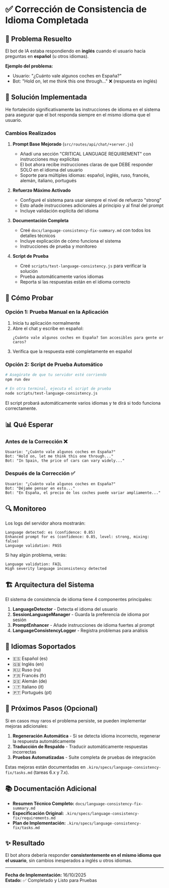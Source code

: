 # ✅ Corrección de Consistencia de Idioma Completada

## 🎯 Problema Resuelto

El bot de IA estaba respondiendo en **inglés** cuando el usuario hacía preguntas en **español** (u otros idiomas). 

**Ejemplo del problema:**
- Usuario: "¿Cuánto vale algunos coches en España?"
- Bot: "Hold on, let me think this one through..." ❌ (respuesta en inglés)

## 🔧 Solución Implementada

He fortalecido significativamente las instrucciones de idioma en el sistema para asegurar que el bot responda siempre en el mismo idioma que el usuario.

### Cambios Realizados

1. **Prompt Base Mejorado** (`src/routes/api/chat/+server.js`)
   - Añadí una sección "CRITICAL LANGUAGE REQUIREMENT" con instrucciones muy explícitas
   - El bot ahora recibe instrucciones claras de que DEBE responder SOLO en el idioma del usuario
   - Soporte para múltiples idiomas: español, inglés, ruso, francés, alemán, italiano, portugués

2. **Refuerzo Máximo Activado**
   - Configuré el sistema para usar siempre el nivel de refuerzo "strong"
   - Esto añade instrucciones adicionales al principio y al final del prompt
   - Incluye validación explícita del idioma

3. **Documentación Completa**
   - Creé `docs/language-consistency-fix-summary.md` con todos los detalles técnicos
   - Incluye explicación de cómo funciona el sistema
   - Instrucciones de prueba y monitoreo

4. **Script de Prueba**
   - Creé `scripts/test-language-consistency.js` para verificar la solución
   - Prueba automáticamente varios idiomas
   - Reporta si las respuestas están en el idioma correcto

## 🧪 Cómo Probar

### Opción 1: Prueba Manual en la Aplicación

1. Inicia tu aplicación normalmente
2. Abre el chat y escribe en español:
   ```
   ¿Cuánto vale algunos coches en España? Son accesibles para gente or caros?
   ```
3. Verifica que la respuesta esté completamente en español

### Opción 2: Script de Prueba Automático

```bash
# Asegúrate de que tu servidor esté corriendo
npm run dev

# En otra terminal, ejecuta el script de prueba
node scripts/test-language-consistency.js
```

El script probará automáticamente varios idiomas y te dirá si todo funciona correctamente.

## 📊 Qué Esperar

### Antes de la Corrección ❌
```
Usuario: "¿Cuánto vale algunos coches en España?"
Bot: "Hold on, let me think this one through..."
Bot: "In Spain, the price of cars can vary widely..."
```

### Después de la Corrección ✅
```
Usuario: "¿Cuánto vale algunos coches en España?"
Bot: "Déjame pensar en esto..."
Bot: "En España, el precio de los coches puede variar ampliamente..."
```

## 🔍 Monitoreo

Los logs del servidor ahora mostrarán:

```
Language detected: es (confidence: 0.85)
Enhanced prompt for es (confidence: 0.85, level: strong, mixing: false)
Language validation: PASS
```

Si hay algún problema, verás:
```
Language validation: FAIL
High severity language inconsistency detected
```

## 🏗️ Arquitectura del Sistema

El sistema de consistencia de idioma tiene 4 componentes principales:

1. **LanguageDetector** - Detecta el idioma del usuario
2. **SessionLanguageManager** - Guarda la preferencia de idioma por sesión
3. **PromptEnhancer** - Añade instrucciones de idioma fuertes al prompt
4. **LanguageConsistencyLogger** - Registra problemas para análisis

## 📝 Idiomas Soportados

- 🇪🇸 Español (es)
- 🇬🇧 Inglés (en)
- 🇷🇺 Ruso (ru)
- 🇫🇷 Francés (fr)
- 🇩🇪 Alemán (de)
- 🇮🇹 Italiano (it)
- 🇵🇹 Portugués (pt)

## 🚀 Próximos Pasos (Opcional)

Si en casos muy raros el problema persiste, se pueden implementar mejoras adicionales:

1. **Regeneración Automática** - Si se detecta idioma incorrecto, regenerar la respuesta automáticamente
2. **Traducción de Respaldo** - Traducir automáticamente respuestas incorrectas
3. **Pruebas Automatizadas** - Suite completa de pruebas de integración

Estas mejoras están documentadas en `.kiro/specs/language-consistency-fix/tasks.md` (tareas 6.x y 7.x).

## 📚 Documentación Adicional

- **Resumen Técnico Completo:** `docs/language-consistency-fix-summary.md`
- **Especificación Original:** `.kiro/specs/language-consistency-fix/requirements.md`
- **Plan de Implementación:** `.kiro/specs/language-consistency-fix/tasks.md`

## ✨ Resultado

El bot ahora debería responder **consistentemente en el mismo idioma que el usuario**, sin cambios inesperados a inglés u otros idiomas.

---

**Fecha de Implementación:** 16/10/2025  
**Estado:** ✅ Completado y Listo para Pruebas
